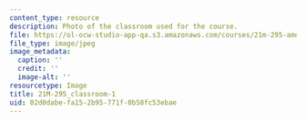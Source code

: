 ```yaml
---
content_type: resource
description: Photo of the classroom used for the course.
file: https://ol-ocw-studio-app-qa.s3.amazonaws.com/courses/21m-295-american-popular-music-fall-2014/02d0dabefa152b95771f0b58fc53ebae_21M-295_classroom-1.jpg
file_type: image/jpeg
image_metadata:
  caption: ''
  credit: ''
  image-alt: ''
resourcetype: Image
title: 21M-295_classroom-1
uid: 02d0dabe-fa15-2b95-771f-0b58fc53ebae
---
```

